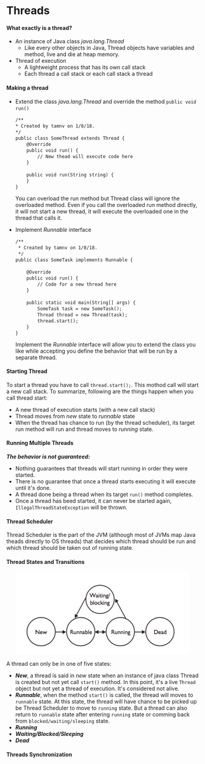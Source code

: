# Threads


#### What exactly is a thread?

* An instance of Java class *java.lang.Thread* 
    * Like every other objects in Java, Thread objects have variables and method, live and die at heap memory.
* Thread of execution
    * A lightweight process that has its own call stack
    * Each thread a call stack or each call stack a thread
    
#### Making a thread
* Extend the class *java.lang.Thread* and override the method ```public void run()```
    ```
    /**
    * Created by tamnv on 1/8/18.
    */
    public class SomeThread extends Thread {
        @Override
        public void run() {
            // New thead will execute code here
        }
        
        public void run(String string) {
        }
    }
    ```
    You can overload the run method but Thread class will ignore the overloaded method. Even if you call the overloaded run method directly, it will not start a new thread, it will execute the overloaded one in the thread that calls it.
    

* Implement *Runnable* interface
    ```
    /**
     * Created by tamnv on 1/8/18.
     */
    public class SomeTask implements Runnable {

        @Override
        public void run() {
            // Code for a new thread here
        }

        public static void main(String[] args) {
            SomeTask task = new SomeTask();
            Thread thread = new Thread(task);
            thread.start();
        }
    }
    ```
    Implement the *Runnable* interface will allow you to extend the class you like while accepting you define the behavior that will be run by a separate thread.
    

#### Starting Thread
To start a thread you have to call ```thread.start();```. This mothod call will start a new call stack. To summarize, following are the things happen when you call thread start:
* A new thread of execution starts (with a new call stack)
* Thread moves from *new* state to *runnable* state
* When the thread has chance to run (by the thread scheduler), its target run method will run and thread moves to *running* state.

#### Running Multiple Threads
***The behavior is not guaranteed:***<br/>
* Nothing guarantees that threads will start running in order they were started.
* There is no guarantee that once a thread starts executing it will execute until it's done.
* A thread done being a thread when its target ```run()``` method completes.
* Once a thread has beed started, it can never be started again, ```IllegalThreadStateException``` will be thrown.


#### Thread Scheduler
Thread Scheduler is the part of the JVM (although most of JVMs map Java theads directly to OS threads) that decides which thread should be run and which thread should be taken out of running state. 


#### Thread States and Transitions
<p align="center"><img src="/images/thread_states.png" /></p>

A thread can only be in one of five states:
* ***New***, a thread is said in *new* state when an instance of java class Thread is created but not yet call ```start()``` method. In this point, it's a live ```Thread``` object but not yet a thread of execution. It's considered not alive.
* ***Runnable***, when the method ```start()``` is called, the thread will moves to ```runnable``` state. At this state, the thread will have chance to be picked up be Thread Scheduler to move to ```running``` state. But a thread can also return to ```runnable``` state after entering ```running``` state or comming back from ```blocked/waiting/sleeping``` state. 
* ***Running*** 
* ***Waiting/Blocked/Sleeping***
* ***Dead***



#### Threads Synchronization 
